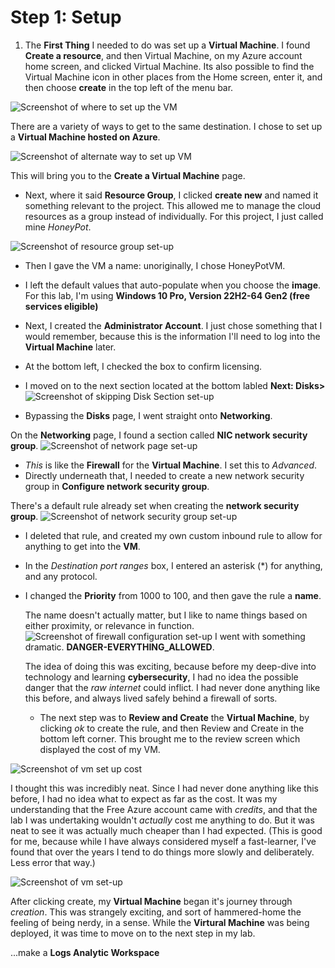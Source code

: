 # Step 1: Setup

1. The **First Thing** I needed to do was set up a **Virtual Machine**. I found **Create a resource**, and then Virtual Machine, on my Azure account home screen, and clicked Virtual Machine. Its also possible to find the Virtual Machine icon in other places from the Home screen, enter it, and then choose **create** in the top left of the menu bar.

![Screenshot of where to set up the VM](https://github.com/ZeroTrustAccess/Honeypot/blob/main/step1_vm1.png)

There are a variety of ways to get to the same destination. I chose to set up a **Virtual Machine hosted on Azure**.

![Screenshot of alternate way to set up VM](https://github.com/ZeroTrustAccess/Honeypot/blob/main/step1_vm2.png)

This will bring you to the **Create a Virtual Machine** page. 
- Next, where it said **Resource Group**, I clicked **create new** and named it something relevant to the project. This allowed me to manage the cloud resources as a group instead of individually. For this project, I just called mine *HoneyPot*. 

![Screenshot of resource group set-up](https://github.com/ZeroTrustAccess/Honeypot/blob/main/step1_vm3.png)

- Then I gave the VM a name: unoriginally, I chose HoneyPotVM.
- I left the default values that auto-populate when you choose the **image**. For this lab, I'm using **Windows 10 Pro, Version 22H2-64 Gen2 (free services eligible)**
- Next, I created the **Administrator Account**.
I just chose something that I would remember, because this is the information I'll need to log into the **Virtual Machine** later.

- At the bottom left, I checked the box to confirm licensing.
- I moved on to the next section located at the bottom labled **Next: Disks>**
![Screenshot of skipping Disk Section set-up](https://github.com/ZeroTrustAccess/Honeypot/blob/main/step1_vm4.png)
- Bypassing the **Disks** page, I went straight onto **Networking**.

On the **Networking** page, I found a section called **NIC network security group**.
![Screenshot of network page set-up](https://github.com/ZeroTrustAccess/Honeypot/blob/main/step1_vm5.png)
- *This* is like the **Firewall** for the **Virtual Machine**. I set this to *Advanced*.
- Directly underneath that, I needed to create a new network security group in **Configure network security group**.

There's a default rule already set when creating the **network security group**.
![Screenshot of network security group set-up](https://github.com/ZeroTrustAccess/Honeypot/blob/main/step1_vm6.png)
- I deleted that rule, and created my own custom inbound rule to allow for anything to get into the **VM**.

- In the *Destination port ranges* box, I entered an asterisk (*) for anything, and any protocol.
- I changed the **Priority** from 1000 to 100, and then gave the rule a **name**.

  The name doesn't actually matter, but I like to name things based on either proximity, or relevance in function.
  ![Screenshot of firewall configuration set-up](https://github.com/ZeroTrustAccess/Honeypot/blob/main/step1_vm7.png)
  I went with something dramatic. **DANGER-EVERYTHING_ALLOWED**.

  The idea of doing this was exciting, because before my deep-dive into technology and learning **cybersecurity**, I had no idea the possible danger that the *raw internet* could inflict. I had never done anything like this before, and always lived safely behind a firewall of sorts.
  - The next step was to **Review and Create** the **Virtual Machine**, by clicking *ok* to create the rule, and then Review and Create in the bottom left corner. This brought me to the review screen which displayed the cost of my VM.

 ![Screenshot of vm set up cost](https://github.com/ZeroTrustAccess/Honeypot/blob/main/step1_vm8.png)

 I thought this was incredibly neat. Since I had never done anything like this before, I had no idea what to expect as far as the cost. It was my understanding that the Free Azure account came with *credits*, and that the lab I was undertaking wouldn't *actually* cost me anything to do. But it was neat to see it was actually much cheaper than I had expected. (This is good for me, because while I have always considered myself a fast-learner, I've found that over the years I tend to do things more slowly and deliberately. Less error that way.)

![Screenshot of vm set-up](https://github.com/ZeroTrustAccess/Honeypot/blob/main/step1_vm9.png)

 After clicking create, my **Virtual Machine** began it's journey through *creation*. This was strangely exciting, and sort of hammered-home the feeling of being nerdy, in a sense. While the **Virtural Machine** was being deployed, it was time to move on to the next step in my lab.

 ...make a **Logs Analytic Workspace**
 
